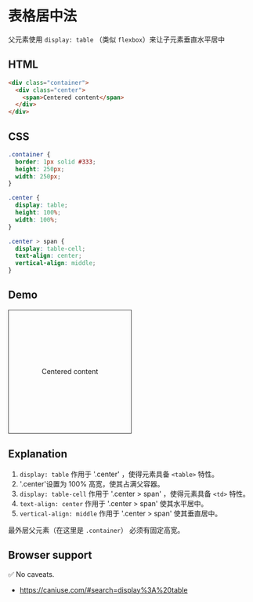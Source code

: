 # 表格居中法

父元素使用 `display: table` （类似 `flexbox`）来让子元素垂直水平居中

## HTML

```html
<div class="container">
  <div class="center">
    <span>Centered content</span>
  </div>
</div>
```

## CSS

```css
.container {
  border: 1px solid #333;
  height: 250px;
  width: 250px;
}

.center {
  display: table;
  height: 100%;
  width: 100%;
}

.center > span {
  display: table-cell;
  text-align: center;
  vertical-align: middle;
}
```

## Demo

<div class="snippet-demo">
  <div class="snippet-demo__container">
    <div class="snippet-demo__center">
      <span>Centered content</span>
    </div>
  </div>
</div>

<style>
.snippet-demo__container {
  border: 1px solid #333;
  height: 250px;
  width: 250px;
}
.snippet-demo__center {
  display: table;
  height: 100%;
  width: 100%;
}
.snippet-demo__center > span {
  display: table-cell;
  text-align: center;
  vertical-align: middle;
}
</style>

## Explanation

1.  `display: table` 作用于 '.center' ，使得元素具备 `<table>` 特性。
2.  '.center'设置为 100% 高宽，使其占满父容器。
3.  `display: table-cell` 作用于 '.center > span' ，使得元素具备 `<td>` 特性。
4.  `text-align: center` 作用于 '.center > span' 使其水平居中。
5.  `vertical-align: middle` 作用于 '.center > span' 使其垂直居中。

最外层父元素（在这里是 `.container`） 必须有固定高宽。

## Browser support

<span class="snippet__support-note">✅ No caveats.</span>

- https://caniuse.com/#search=display%3A%20table

<!-- tags: layout -->
